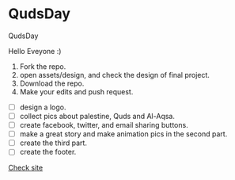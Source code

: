 # QudsDay
QudsDay

Hello Eveyone :)
1. Fork the repo.
1. open assets/design, and check the design of final project.
1. Download the repo.
1. Make your edits and push request.

- [ ] design a logo.
- [ ] collect pics about palestine, Quds and Al-Aqsa.
- [ ] create facebook, twitter, and email sharing buttons.
- [ ] make a great story and make animation pics in the second part.
- [ ] create the third part.
- [ ] create the footer.

[Check site](http://zeyadetman.me/QudsDay/)
